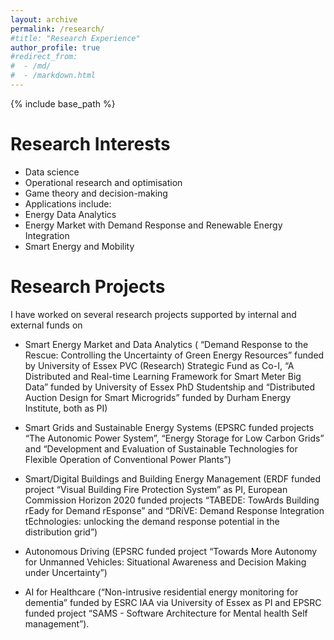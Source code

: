 ```yaml
---
layout: archive
permalink: /research/
#title: "Research Experience"
author_profile: true
#redirect_from: 
#  - /md/
#  - /markdown.html
---
```


{% include base_path %}

Research Interests 
======

*  Data science
*  Operational research and optimisation
*  Game theory and decision-making 
*  Applications include:
  * Energy Data Analytics
  * Energy Market with Demand Response and Renewable Energy Integration 
  * Smart Energy and Mobility


Research Projects 
======

I have worked on several research projects supported by internal and external funds on

* Smart Energy Market and Data Analytics ( “Demand Response to the Rescue: Controlling the Uncertainty of Green Energy Resources” funded by University of Essex PVC (Research) Strategic Fund as Co-I, “A Distributed and Real-time Learning Framework for Smart Meter Big Data” funded by University of Essex PhD Studentship and “Distributed Auction Design for Smart Microgrids” funded by Durham Energy Institute, both as PI)

* Smart Grids and Sustainable Energy Systems (EPSRC funded projects “The Autonomic Power System”, “Energy Storage for Low Carbon Grids” and “Development and Evaluation of Sustainable Technologies for Flexible Operation of Conventional Power Plants”)

* Smart/Digital Buildings and Building Energy Management (ERDF funded project “Visual Building Fire Protection System” as PI, European Commission Horizon 2020 funded projects “TABEDE: TowArds Building rEady for Demand rEsponse” and “DRiVE: Demand Response Integration tEchnologies: unlocking the demand response potential in the distribution grid”)

* Autonomous Driving (EPSRC funded project “Towards More Autonomy for Unmanned Vehicles: Situational Awareness and Decision Making under Uncertainty”)

* AI for Healthcare (“Non-intrusive residential energy monitoring for dementia” funded by ESRC IAA via University of Essex as PI and EPSRC funded project “SAMS - Software Architecture for Mental health Self management”).
